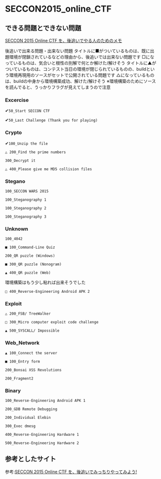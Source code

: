 # SECCON2015_online_CTF

## できる問題とできない問題

[SECCON 2015 Online CTF を、後追いでやる人のためのメモ](https://qiita.com/kusuwada/items/b838eed60e9ab6129184)


後追いで出来る問題・出来ない問題
タイトルに■がついているものは、既に出題環境が閉鎖されているなどの理由から、後追いでは出来ない問題です
□になっているものは、気合いと根性の別解で何とか解けた/解けそう
タイトルに▲がついているものは、コンテスト当日の環境が閉じられているものの、buildという環境再現用のソースがセットで公開されている問題です
△になっているものは、buildの中身から環境構築成功、解けた/解けそう
※環境構築のためにソースを読んでると、うっかりフラグが見えてしまうので注意

### Excercise

✔︎`50_Start SECCON CTF`

✔︎`50_Last Challenge (Thank you for playing)`

### Crypto

✔︎`100_Unzip the file`

`△ 200_Find the prime numbers`

`300_Decrypt it`

`△ 400_Please give me MD5 collision files`

### Stegano

`100_SECCON WARS 2015`

`100_Steganography 1`

`100_Steganography 2`

`100_Steganography 3`

### Unknown

`100_4042`

`■ 100_Command-Line Quiz`

`200_QR puzzle (Windows)`

`■ 300_QR puzzle (Nonogram)`

`▲ 400_QR puzzle (Web)`

環境構築はもう少し粘れば出来そうでした

`□ 400_Reverse-Engineering Android APK 2`

### Exploit

`△ 200_FSB/ TreeWalker`

`□ 300_Micro computer exploit code challenge`

`▲ 500_SYSCALL/ Impossible`

### Web_Network

`▲ 100_Connect the server`

`■ 100_Entry form`

`200_Bonsai XSS Revolutions`

`200_Fragment2`

### Binary

`100_Reverse-Engineering Android APK 1`

`200_GDB Remote Debugging`

`200_Individual Elebin`

`300_Exec dmesg`

`400_Reverse-Engineering Hardware 1`

`500_Reverse-Engineering Hardware 2`




## 参考としたサイト

参考:[SECCON 2015 Online CTF を、後追いでみっちりやってみよう!](http://kusuwada.blogspot.jp/2016/02/seccon-2015-online-ctf.html)
